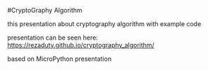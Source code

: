#CryptoGraphy Algorithm

this presentation about cryptography algorithm with example code

presentation can be seen here: https://rezaduty.github.io/cryptography_algorithm/

based on MicroPython presentation
